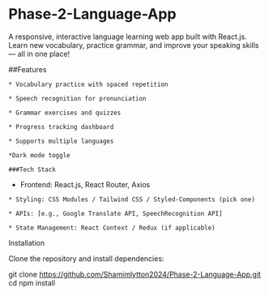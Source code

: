 # Phase-2-Language-App

A responsive, interactive language learning web app built with React.js. Learn new vocabulary, practice grammar, and improve your speaking skills — all in one place!

##Features
    

    * Vocabulary practice with spaced repetition

    * Speech recognition for pronunciation

    * Grammar exercises and quizzes

    * Progress tracking dashboard

    * Supports multiple languages

    *Dark mode toggle
    
    ###Tech Stack

   * Frontend: React.js, React Router, Axios

    * Styling: CSS Modules / Tailwind CSS / Styled-Components (pick one)

    * APIs: [e.g., Google Translate API, SpeechRecognition API]

    * State Management: React Context / Redux (if applicable)
Installation

Clone the repository and install dependencies:

git clone https://github.com/Shamimlytton2024/Phase-2-Language-App.git
cd 
npm install


####

    
